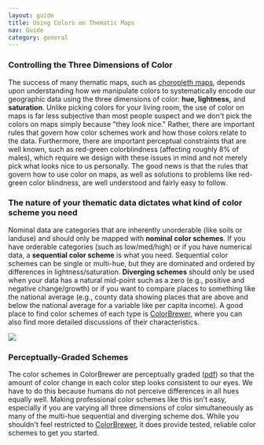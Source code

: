 ```yaml
---
layout: guide
title: Using Colors on Thematic Maps
nav: Guide
category: general
---
```


### Controlling the Three Dimensions of Color

The success of many thematic maps, such as [choropleth maps](../choropleth), depends upon understanding how we manipulate colors to systematically encode our geographic data using the three dimensions of color: **hue, lightness,** and **saturation**. Unlike picking colors for your living room, the use of color on maps is far less subjective than most people suspect and we don't pick the colors on maps simply because "they look nice." Rather, there are important rules that govern how color schemes work and how those colors relate to the data. Furthermore, there are important perceptual constraints that are well known, such as red-green colorblindness (affecting roughly 8% of males), which require we design with these issues in mind and not merely pick what looks nice to us personally. The good news is that the rules that govern how to use color on maps, as well as solutions to problems like red-green color blindness, are well understood and fairly easy to follow.

### The nature of your thematic data dictates what kind of color scheme you need

Nominal data are categories that are inherently unorderable (like soils or landuse) and should only be mapped with **nominal color schemes**. If you have orderable categories (such as low/med/high) or if you have numerical data, a **sequential color scheme** is what you need. Sequential color schemes can be single or multi-hue, but they are dominated and ordered by differences in lightness/saturation. **Diverging schemes** should only be used when your data has a natural mid-point such as a zero (e.g., positive and negative change/growth) or if you want to compare places to something like the national average (e.g., county data showing places that are above and below the national average for a variable like per capita income). A good place to find color schemes of each type is [ColorBrewer](http://www.ColorBrewer2.org), where you can also find more detailed discussions of their characteristics.

![]({{site.baseurl}}/guide/images/color_schemes.jpg)

### Perceptually-Graded Schemes

The color schemes in ColorBrewer are perceptually graded ([pdf](http://www.geography.wisc.edu/~harrower/pdf/ColorBrewer2003.pdf)) so that the amount of color change in each color step looks consistent to our eyes. We have to do this because humans do not perceive differences in all hues equally well. Making professional color schemes like this isn't easy, especially if you are varying all three dimensions of color simultaneously as many of the multi-hue sequential and diverging scheme dos. While you shouldn't feel restricted to [ColorBrewer](http://www.ColorBrewer2.org), it does provide tested, reliable color schemes to get you started.